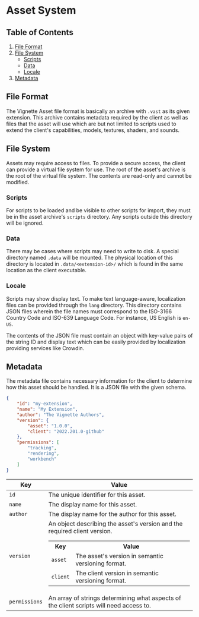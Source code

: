# Asset System

## Table of Contents
1. [File Format](#File-Format)
2. [File System](#File-System)
    - [Scripts](#Scripts)
    - [Data](#Data)
    - [Locale](#Locale)
3. [Metadata](#Metadata)

## File Format
The Vignette Asset file format is basically an archive with `.vast` as its given extension. This archive contains metadata required by the client as well as files that the asset will use which are but not limited to scripts used to extend the client's capabilities, models, textures, shaders, and sounds.

## File System
Assets may require access to files. To provide a secure access, the client can provide a virtual file system for use. The root of the asset's archive is the root of the virtual file system. The contents are read-only and cannot be modified.

### Scripts
For scripts to be loaded and be visible to other scripts for import, they must be in the asset archive's `scripts` directory. Any scripts outside this directory will be ignored.

### Data
There may be cases where scripts may need to write to disk. A special directory named `.data` will be mounted. The physical location of this directory is located in `.data/<extension-id>/` which is found in the same location as the client executable.

### Locale
Scripts may show display text. To make text language-aware, localization files can be provided through the `lang` directory. This directory contains JSON files wherein the file names must correspond to the ISO-3166 Country Code and ISO-639 Language Code. For instance, US English is `en-US`.

The contents of the JSON file must contain an object with key-value pairs of the string ID and display text which can be easily provided by localization providing services like Crowdin.

## Metadata
The metadata file contains necessary information for the client to determine how this asset should be handled. It is a JSON file with the given schema.

```json
{
    "id": "my-extension",
    "name": "My Extension",
    "author": "The Vignette Authors",
    "version": {
        "asset": "1.0.0",
        "client": "2022.201.0-github"
    },
    "permissions": [
        "tracking",
        "rendering",
        "workbench"
    ]
}
```

|Key|Value|
|---|-----|
|`id`|The unique identifier for this asset.|
|`name`|The display name for this asset.|
|`author`|The display name for the author for this asset.|
|`version`|An object describing the asset's version and the required client version. <table><th>Key</th><th>Value</th><tr><td>`asset`</td><td>The asset's version in semantic versioning format.</td></tr><tr><td>`client`</td><td>The client version in semantic versioning format.</td></tr></table>|
|`permissions`| An array of strings determining what aspects of the client scripts will need access to.|
